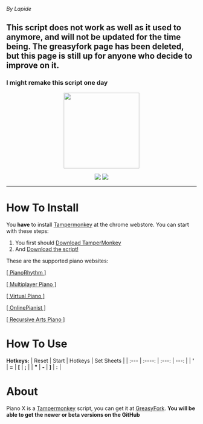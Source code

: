 <i>By Lapide</i>

## This script does not work as well as it used to anymore, and will not be updated for the time being. The greasyfork page has been deleted, but this page is still up for anyone who decide to improve on it.
### I might remake this script one day

<p align="center">
  <img  width="200" height="200" src="https://user-images.githubusercontent.com/64395933/163937113-bba26b4f-4c60-42d2-bfb9-c4194929fc76.png">
</p>
<p align="center">
<a href="https://github.com/Fault-Utilities/Piano-X-Virtual-Piano-Autoplayer"><img src="https://img.shields.io/badge/download-472a59?logo=github&logoColor=e5d0f2&style=for-the-badge"></a> <a href="https://greasyfork.org/en/scripts/443698-piano-x-qwerty-virtual-piano-autoplayer-pianorhythm-virtualpiano-multiplayer-piano-more"><img src="https://img.shields.io/badge/greasyfork-472a59?logo=tampermonkey&logoColor=e5d0f2&style=for-the-badge"></a>
</p>
<hr>
<h1>How To Install</h1>
<p>You <b>have</b> to install <a href="https://chrome.google.com/webstore/detail/tampermonkey/dhdgffkkebhmkfjojejmpbldmpobfkfo?hl=en">Tampermonkey</a> at the chrome webstore. You can start with these steps:</p>

1) You first should <a href="https://chrome.google.com/webstore/detail/tampermonkey/dhdgffkkebhmkfjojejmpbldmpobfkfo">Download TamperMonkey</a> 
2) And <a href="https://greasyfork.org/en/scripts/443698-piano-x-qwerty-virtual-piano-autoplayer-pianorhythm-virtualpiano-multiplayer-piano-more">Download the script!</a>

These are the supported piano websites:

<p>   </p> <a href="">[ PianoRhythm ]</a>
   
<p>   </p> <a href="">[ Multiplayer Piano ]</a>
   
<p>   </p> <a href="">[ Virtual Piano ]</a>
   
<p>   </p><a href="">[ OnlinePianist ]</a>
   
<p>   </p><a href="">[ Recursive Arts Piano ]</a>
  
<h1>How To Use</h1>

**Hotkeys:**
| Reset      | Start | Hotkeys | Set Sheets     |
| :---       |    :----:   |          :---: | ---: |
| **'**      | **=**       | **[**   | **;** |
| **"**      | **-**       | **]**   | **:** |

<h1>About</h1>
Piano X is a <a href="https://chrome.google.com/webstore/detail/tampermonkey/dhdgffkkebhmkfjojejmpbldmpobfkfo?hl=en">Tampermonkey</a> script, you can get it at <a href="">GreasyFork</a>.
<b>You will be able to get the newer or beta versions on the GitHub</a>

